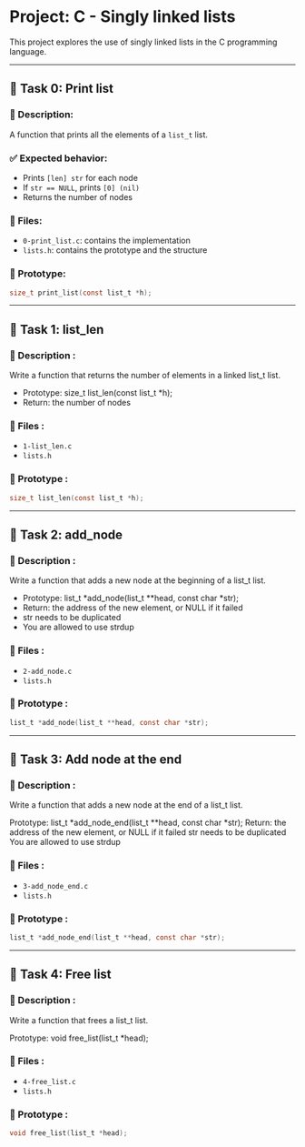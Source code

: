 # Project: C - Singly linked lists

This project explores the use of singly linked lists in the C programming language.

---

## 🔹 Task 0: Print list

### 🧠 Description:
A function that prints all the elements of a `list_t` list.

### ✅ Expected behavior:
- Prints `[len] str` for each node
- If `str == NULL`, prints `[0] (nil)`
- Returns the number of nodes

### 📁 Files:
- `0-print_list.c`: contains the implementation
- `lists.h`: contains the prototype and the structure

### 📌 Prototype:
```c
size_t print_list(const list_t *h);
```

---

## 🔹 Task 1: list_len

### 🧠 Description :
Write a function that returns the number of elements in a linked list_t list.

- Prototype: size_t list_len(const list_t *h);
- Return: the number of nodes

### 📁 Files :
- `1-list_len.c`
- `lists.h`

### 📌 Prototype :
```c
size_t list_len(const list_t *h);
```

---

## 🔹 Task 2: add_node

### 🧠 Description :
Write a function that adds a new node at the beginning of a list_t list.

- Prototype: list_t *add_node(list_t **head, const char *str);
- Return: the address of the new element, or NULL if it failed
- str needs to be duplicated
- You are allowed to use strdup

### 📁 Files :
- `2-add_node.c`
- `lists.h`

### 📌 Prototype :
```c
list_t *add_node(list_t **head, const char *str);
```

---

## 🔹 Task 3: Add node at the end

### 🧠 Description :
Write a function that adds a new node at the end of a list_t list.

Prototype: list_t *add_node_end(list_t **head, const char *str);
Return: the address of the new element, or NULL if it failed
str needs to be duplicated
You are allowed to use strdup

### 📁 Files :
- `3-add_node_end.c`
- `lists.h`

### 📌 Prototype :
```c
list_t *add_node_end(list_t **head, const char *str);
```

---

## 🔹 Task 4: Free list

### 🧠 Description :
Write a function that frees a list_t list.

Prototype: void free_list(list_t *head);

### 📁 Files :
- `4-free_list.c`
- `lists.h`

### 📌 Prototype :
```c
void free_list(list_t *head);
```
